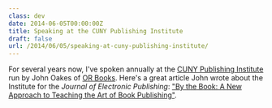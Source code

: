 ```yaml
---
class: dev
date: 2014-06-05T00:00:00Z
title: Speaking at the CUNY Publishing Institute 
draft: false
url: /2014/06/05/speaking-at-cuny-publishing-institute/
---
```


For several years now, I've spoken annually at the [CUNY Publishing Institute](http://cpi.journalism.cuny.edu/) run by John Oakes of [OR Books](http://orbooks.com/). Here's a great article John wrote about the Institute for the _Journal of Electronic Publishing_: ["By the Book: A New Approach to Teaching the Art of Book Publishing"](http://quod.lib.umich.edu/j/jep/3336451.0017.208/--by-the-book-a-new-approach-to-teaching-the-art-of-book?rgn=main;view=fulltext).

